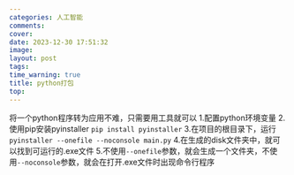 ```yaml
---
categories: 人工智能
comments: 
cover: 
date: 2023-12-30 17:51:32
image: 
layout: post
tags: 
time_warning: true
title: python打包
top: 
---
```


将一个python程序转为应用不难，只需要用工具就可以
1.配置python环境变量
2.使用pip安装pyinstaller  `pip install pyinstaller`
3.在项目的根目录下，运行 `pyinstaller --onefile --noconsole main.py`
4.在生成的disk文件夹中，就可以找到可运行的.exe文件
5.不使用`--onefile`参数，就会生成一个文件夹，不使用`--noconsole`参数，就会在打开.exe文件时出现命令行程序